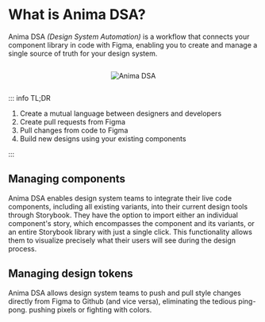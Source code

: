 # What is Anima DSA?

Anima DSA _(Design System Automation)_ is a workflow that connects your component library in code with Figma, enabling you to create and manage a single source of truth for your design system.

<div style="display: flex; justify-content: center;">

![Anima DSA](/anima-dsa-graphic.svg)

</div>

::: info TL;DR

1. Create a mutual language between designers and developers
2. Create pull requests from Figma
3. Pull changes from code to Figma
4. Build new designs using your existing components

:::

## Managing components

Anima DSA enables design system teams to integrate their live code components, including all existing variants, into their current design tools through Storybook. They have the option to import either an individual component's story, which encompasses the component and its variants, or an entire Storybook library with just a single click. This functionality allows them to visualize precisely what their users will see during the design process.

## Managing design tokens

Anima DSA allows design system teams to push and pull style changes directly from Figma to Github (and vice versa), eliminating the tedious ping-pong. pushing pixels or fighting with colors.

